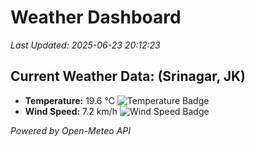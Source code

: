 
# Weather Dashboard

_Last Updated: 2025-06-23 20:12:23_

## Current Weather Data: (Srinagar, JK)
- **Temperature:** 19.6 °C ![Temperature Badge](https://img.shields.io/badge/Temperature-Low%20Temp-blue)
- **Wind Speed:** 7.2 km/h ![Wind Speed Badge](https://img.shields.io/badge/Wind%20Speed-Light%20Wind-blue)

*Powered by Open-Meteo API*
